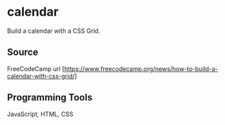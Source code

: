 # calendar

Build a calendar with a CSS Grid.

## Source

FreeCodeCamp
url [https://www.freecodecamp.org/news/how-to-build-a-calendar-with-css-grid/]

## Programming Tools

JavaScript, HTML, CSS
